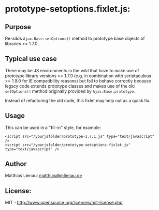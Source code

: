 # prototype-setoptions.fixlet.js:

## Purpose

Re-adds ```Ajax.Base.setOptions()``` method to prototype base objects of libraries >= 1.7.0.
    
## Typical use case

There may be JS environments in the wild that have to make use of prototype library versions >= 1.7.0 
(e.g. in combination with scriptaculous >= 1.9.0 for IE compatibility reasons) but fail to behave 
correctly because legacy code extends prototype classes and makes use of the old ```setOptions()``` method 
originally provided by ```Ajax.Base.prototype```. 

Instead of refactoring the old code, this fixlet may help out as a quick fix.

## Usage

This can be used in a "fill-in" style, for example:

    <script src="/yourjsfolder/prototype-1.7.1.js" type="text/javascript" />
    <script src="/yourjsfolder/prototype-setoptions-fixlet.js" type="text/javascript" />

## Author

Matthias Lienau: <matthias@mlienau.de>

## License: 

MIT - http://www.opensource.org/licenses/mit-license.php
